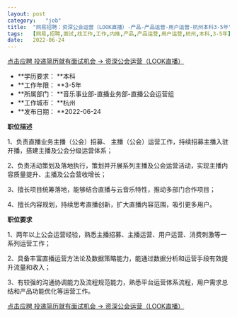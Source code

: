 ```yaml
---
layout:	post
category:	"job"
title:	"网易招聘：资深公会运营（LOOK直播）-产品-产品运营-用户运营-杭州本科3-5年"
tags:	[网易,招聘,面试,找工作,工作,内推,产品,产品运营,用户运营,杭州,本科,3-5年]
date:	2022-06-24
---
```


[点击应聘 投递简历就有面试机会 ->  资深公会运营（LOOK直播）](http://mobile.bole.netease.com/bole/boleDetail?id=19475&employeeId=346f03c3cda5f04c&key=all)



- **学历要求： **本科
- **工作年限： **3-5年
- **所属部门： **音乐事业部-直播业务部-直播公会运营组
- **工作城市： **杭州
- **发布日期： **2022-06-24



**职位描述**

1、负责直播业务主播（公会）招募、 主播（公会）运营工作，持续招募主播入驻开播，搭建主播及公会分级运营体系；

2、负责活动策划及落地执行，策划并开展系列主播及公会运营活动，实现主播内容质量提升、主播及公会营收增长；

3、擅长项目统筹落地，能够结合直播与云音乐特性，推动多部门合作项目；

4、擅长内容规划，持续思考直播创新，扩大直播内容范围，吸引更多用户。



**职位要求**

1、两年以上公会运营经验，熟悉主播招募、主播运营、用户运营、消费刺激等一系列运营工作；

2、具备丰富直播运营方法论及数据策略能力，能通过数据分析和运营手段有效提升流量和收入；

3、有较强的沟通协调能力及流程规范能力，熟悉平台运营体系流程，用户需求总结和产品功能优化等运营工作。



[点击应聘 投递简历就有面试机会 ->  资深公会运营（LOOK直播）](http://mobile.bole.netease.com/bole/boleDetail?id=19475&employeeId=346f03c3cda5f04c&key=all)